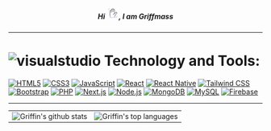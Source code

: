 <!-- Introduction -->
<h5 align="center">Hi <img src="https://raw.githubusercontent.com/griffmass/griffmass/main/assets/animation/icons/wave-ezgif.com-effects.gif" width="24" height="24" alt="wave gif" />, I am Griffmass</h5>
<!-- Banner -->
<!-- <div align="center"> <img src="https://raw.githubusercontent.com/griffmass/griffmass/main/assets/animation/xml/banner.gif"> </div>
<!-- Aspiring Full-Stack Developer -->
<!-- <h6 align="center"><img src="https://raw.githubusercontent.com/griffmass/griffmass/main/assets/animation/icons/rocket-ezgif.com-effects.gif" width="24" height="24" alt="rocket gif"/>Aspiring Web Developer</h6> -->
<!-- Profile views -->
<!-- <p align="center"> <img src="https://komarev.com/ghpvc/?username=griffmass&label=Profile%20views&color=AC90FE&style=flat" alt="griffmass" /> </p> -->

<hr> <!-- <hr> horizontal line -->
<!------------------------------------------------------------------------------------------------------------------------------------------------>
<!-- Languages and Tools -->
<h1 align="left"><img src="https://cdn-icons-png.flaticon.com/128/2888/2888407.png" alt="visualstudio" width="30" height="30"> Technology and Tools:</h1>
<p align="left"> <!-- Start -> Languages and Tools -->

[![HTML5](https://img.shields.io/badge/HTML5-E34F26?style=for-the-badge&logo=html5&logoColor=white)](https://developer.mozilla.org/en-US/docs/Web/HTML)
[![CSS3](https://img.shields.io/badge/CSS3-1572B6?style=for-the-badge&logo=css3&logoColor=white)](https://developer.mozilla.org/en-US/docs/Web/CSS)
[![JavaScript](https://img.shields.io/badge/JavaScript-F7DF1E?style=for-the-badge&logo=javascript&logoColor=black)](https://www.javascript.com/)
[![React](https://img.shields.io/badge/React-61DAFB?style=for-the-badge&logo=react&logoColor=black)](https://react.dev/)
[![React Native](https://img.shields.io/badge/React_Native-61DAFB?style=for-the-badge&logo=react&logoColor=black)](https://reactnative.dev/)
[![Tailwind CSS](https://img.shields.io/badge/Tailwind_CSS-38B2AC?style=for-the-badge&logo=tailwind-css&logoColor=white)](https://tailwindcss.com/)
[![Bootstrap](https://img.shields.io/badge/Bootstrap-563D7C?style=for-the-badge&logo=bootstrap&logoColor=white)](https://getbootstrap.com/)
[![PHP](https://img.shields.io/badge/PHP-777BB4?style=for-the-badge&logo=php&logoColor=white)](https://www.php.net/)
[![Next.js](https://img.shields.io/badge/Next.js-000000?style=for-the-badge&logo=nextdotjs&logoColor=white)](https://nextjs.org/)
[![Node.js](https://img.shields.io/badge/Node.js-339933?style=for-the-badge&logo=nodedotjs&logoColor=white)](https://nodejs.org/en/)
[![MongoDB](https://img.shields.io/badge/MongoDB-47A248?style=for-the-badge&logo=mongodb&logoColor=white)](https://www.mongodb.com/)
[![MySQL](https://img.shields.io/badge/MySQL-005C84?style=for-the-badge&logo=mysql&logoColor=white)](https://www.mysql.com/)
[![Firebase](https://img.shields.io/badge/Firebase-FFCA28?style=for-the-badge&logo=firebase&logoColor=black)](https://firebase.google.com/)


<hr> <!-- <hr> horizontal line -->

<!-- Quick Stats about me 
<h1><img src="https://cdn.icon-icons.com/icons2/883/PNG/512/5_icon-icons.com_68890.png" alt="visualstudio" width="30" height="30"> Quick stats about me</h1> 
-->
<table> 
  <tr>
    <td> <!-- iFergTech's Github Stats -->
      <img src="https://github-readme-stats.vercel.app/api?username=griffmass&show_icons=true&title_color=AC90FE&icon_color=AC90FE&text_color=B5C0D0&bg_color=202528&count_private=true" alt="Griffin's github stats" />
    </td>
    <td> <!-- Most Used Languages -->
      <img src="https://github-readme-stats.vercel.app/api/top-langs/?username=griffmass&show_icons=true&title_color=AC90FE&icon_color=AC90FE&text_color=B5C0D0&bg_color=202528&count_private=true&layout=compact" alt="Griffin's top languages" />
    </td>
  </tr>
</table>

